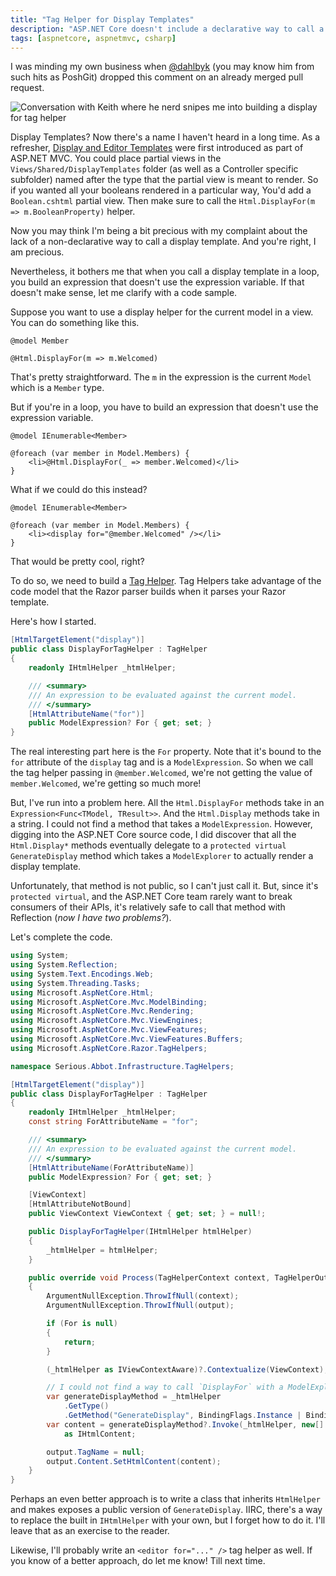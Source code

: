 ```yaml
---
title: "Tag Helper for Display Templates"
description: "ASP.NET Core doesn't include a declarative way to call a display template. Let's fix that."
tags: [aspnetcore, aspnetmvc, csharp]
---
```


I was minding my own business when [@dahlbyk](https://github.com/dahlbyk) (you may know him from such hits as PoshGit) dropped this comment on an already merged pull request.

![Conversation with Keith where he nerd snipes me into building a display for tag helper](https://user-images.githubusercontent.com/19977/178084800-cb7e5127-6129-48fc-aa02-e60e092cb598.png)

Display Templates? Now there's a name I haven't heard in a long time. As a refresher, [Display and Editor Templates](https://docs.microsoft.com/en-us/aspnet/core/mvc/views/display-templates?view=aspnetcore-6.0) were first introduced as part of ASP.NET MVC. You could place partial views in the `Views/Shared/DisplayTemplates` folder (as well as a Controller specific subfolder) named after the type that the partial view is meant to render. So if you wanted all your booleans rendered in a particular way, You'd add a `Boolean.cshtml` partial view. Then make sure to call the `Html.DisplayFor(m => m.BooleanProperty)` helper.

Now you may think I'm being a bit precious with my complaint about the lack of a non-declarative way to call a display template. And you're right, I am precious.

Nevertheless, it bothers me that when you call a display template in a loop, you build an expression that doesn't use the expression variable. If that doesn't make sense, let me clarify with a code sample.

Suppose you want to use a display helper for the current model in a view. You can do something like this.

```razor
@model Member

@Html.DisplayFor(m => m.Welcomed)
```

That's pretty straightforward. The `m` in the expression is the current `Model` which is a `Member` type.

But if you're in a loop, you have to build an expression that doesn't use the expression variable.

```razor
@model IEnumerable<Member>

@foreach (var member in Model.Members) {
    <li>@Html.DisplayFor(_ => member.Welcomed)</li>
}
```

What if we could do this instead?

```razor
@model IEnumerable<Member>

@foreach (var member in Model.Members) {
    <li><display for="@member.Welcomed" /></li>
}
```

That would be pretty cool, right?

To do so, we need to build a [Tag Helper](https://docs.microsoft.com/en-us/aspnet/core/mvc/views/tag-helpers/intro?view=aspnetcore-6.0). Tag Helpers take advantage of the code model that the Razor parser builds when it parses your Razor template.

Here's how I started.

```csharp
[HtmlTargetElement("display")]
public class DisplayForTagHelper : TagHelper
{
    readonly IHtmlHelper _htmlHelper;

    /// <summary>
    /// An expression to be evaluated against the current model.
    /// </summary>
    [HtmlAttributeName("for")]
    public ModelExpression? For { get; set; }
}
```

The real interesting part here is the `For` property. Note that it's bound to the `for` attribute of the `display` tag and is a `ModelExpression`. So when we call the tag helper passing in `@member.Welcomed`, we're not getting the value of `member.Welcomed`, we're getting so much more!

But, I've run into a problem here. All the `Html.DisplayFor` methods take in an `Expression<Func<TModel, TResult>>`. And the `Html.Display` methods take in a string. I could not find a method that takes a `ModelExpression`. However, digging into the ASP.NET Core source code, I did discover that all the `Html.Display*` methods eventually delegate to a `protected virtual GenerateDisplay` method which takes a `ModelExplorer` to actually render a display template.

Unfortunately, that method is not public, so I can't just call it. But, since it's `protected virtual`, and the ASP.NET Core team rarely want to break consumers of their APIs, it's relatively safe to call that method with Reflection (_now I have two problems?_).

Let's complete the code.

```csharp
using System;
using System.Reflection;
using System.Text.Encodings.Web;
using System.Threading.Tasks;
using Microsoft.AspNetCore.Html;
using Microsoft.AspNetCore.Mvc.ModelBinding;
using Microsoft.AspNetCore.Mvc.Rendering;
using Microsoft.AspNetCore.Mvc.ViewEngines;
using Microsoft.AspNetCore.Mvc.ViewFeatures;
using Microsoft.AspNetCore.Mvc.ViewFeatures.Buffers;
using Microsoft.AspNetCore.Razor.TagHelpers;

namespace Serious.Abbot.Infrastructure.TagHelpers;

[HtmlTargetElement("display")]
public class DisplayForTagHelper : TagHelper
{
    readonly IHtmlHelper _htmlHelper;
    const string ForAttributeName = "for";

    /// <summary>
    /// An expression to be evaluated against the current model.
    /// </summary>
    [HtmlAttributeName(ForAttributeName)]
    public ModelExpression? For { get; set; }

    [ViewContext]
    [HtmlAttributeNotBound]
    public ViewContext ViewContext { get; set; } = null!;

    public DisplayForTagHelper(IHtmlHelper htmlHelper)
    {
        _htmlHelper = htmlHelper;
    }

    public override void Process(TagHelperContext context, TagHelperOutput output)
    {
        ArgumentNullException.ThrowIfNull(context);
        ArgumentNullException.ThrowIfNull(output);

        if (For is null)
        {
            return;
        }

        (_htmlHelper as IViewContextAware)?.Contextualize(ViewContext);

        // I could not find a way to call `DisplayFor` with a ModelExplorer parameter. It all expects an Expression.
        var generateDisplayMethod = _htmlHelper
            .GetType()
            .GetMethod("GenerateDisplay", BindingFlags.Instance | BindingFlags.NonPublic);
        var content = generateDisplayMethod?.Invoke(_htmlHelper, new[] {For.ModelExplorer, (object?)null, null, null})
            as IHtmlContent;

        output.TagName = null;
        output.Content.SetHtmlContent(content);
    }
}
```

Perhaps an even better approach is to write a class that inherits `HtmlHelper` and makes exposes a public version of `GenerateDisplay`. IIRC, there's a way to replace the built in `IHtmlHelper` with your own, but I forget how to do it. I'll leave that as an exercise to the reader.

Likewise, I'll probably write an `<editor for="..." />` tag helper as well. If you know of a better approach, do let me know! Till next time.